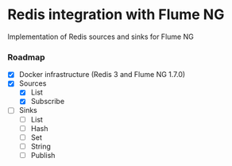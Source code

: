 # Redis integration with Flume NG

Implementation of Redis sources and sinks for Flume NG

### Roadmap

- [x] Docker infrastructure (Redis 3 and Flume NG 1.7.0)
- [x] Sources
    - [x] List
    - [x] Subscribe
- [ ] Sinks
    - [ ] List
    - [ ] Hash
    - [ ] Set
    - [ ] String
    - [ ] Publish
